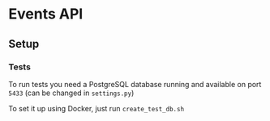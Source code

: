 # Events API

## Setup

### Tests

To run tests you need a PostgreSQL database running and available on port `5433` (can be changed in `settings.py`)

To set it up using Docker, just run `create_test_db.sh`
